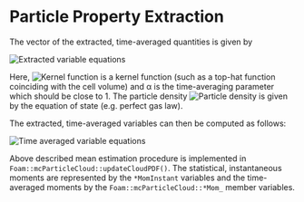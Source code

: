 # Particle Property Extraction

The vector of the extracted, time-averaged quantities is given by

![Extracted variable equations](http://quicklatex.com/cache3/f5/ql_190391f7ad38968c2e25c9ae322371f5_l3.png)

Here, ![Kernel
function](http://quicklatex.com/cache3/0e/ql_6bafcab67c452a8d96e8cab7c0de6a0e_l3.png)
is a kernel function (such as a top-hat function coinciding with the cell
volume) and &alpha; is the time-averaging parameter which should be close
to 1. The particle density ![Particle
density](http://quicklatex.com/cache3/5c/ql_054666487a29ec33a4439aac48c4b65c_l3.png)
is given by the equation of state (e.g. perfect gas law).

The extracted, time-averaged variables can then be computed as follows:

![Time averaged variable equations](http://quicklatex.com/cache3/fe/ql_30ea21c71120b67982de7fc71de762fe_l3.png)

Above described mean estimation procedure is implemented in
`Foam::mcParticleCloud::updateCloudPDF()`. The statistical, instantaneous
moments are represented by the `*MomInstant` variables and the time-averaged
moments by the `Foam::mcParticleCloud::*Mom_` member variables.
